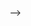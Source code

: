 <!-- - 👋 Hi, I’m gboye
- 🌱 I’m currently learning ...
- 💞️ I’m looking to collaborate on ... 
- 📫 How to reach me ... mujsann@gmail.com

<!---
mujsann/mujsann is a ✨ special ✨ repository because its `README.md` (this file) appears on your GitHub profile.
You can click the Preview link to take a look at your changes.
--->
<!--  -->
 -->
